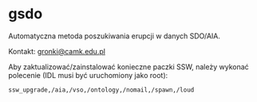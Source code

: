 # gsdo
Automatyczna metoda poszukiwania erupcji w danych SDO/AIA.

Kontakt: gronki@camk.edu.pl

Aby zaktualizować/zainstalować konieczne paczki SSW, należy wykonać polecenie (IDL musi być uruchomiony jako root):
```
ssw_upgrade,/aia,/vso,/ontology,/nomail,/spawn,/loud
```

